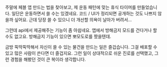 주말에 페블 앱 만드는 법을 찾아보고, 제 운동 패턴에 맞는 휴식 타이머를 만들었습니다. 일단은 운동하면서 쓸 수는 있겠네요. 코드 / UI가 정리되면 공개하는 것도 나쁘지 않을까 싶어요. 근데 당장 쓸 수 있으니 더 개선할 의욕이 날아가 버려서...

그런데 api에서 제공해주는 기능이 좀 아쉽네요. 앱에서 방해금지 모드를 건다거나 할 수도 없고요. 방해금지 기능이 있으면 뽀모도로를 짰을텐데.

금방 뚝딱뚝딱해서 자신이 쓸 수 있는 물건을 만드는 일은 즐겁습니다. 그걸 배포할 수 있고 많은 사람이 쓴다면 더 즐겁지요. 그런 일이 상대적으로 쉬운 진로를 선택했고, 그런 경험을 해봤던 것이 큰 복이라 생각합니다.
